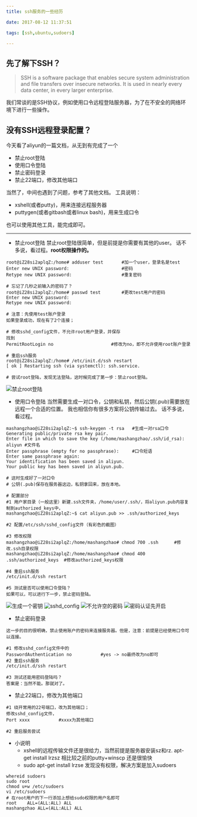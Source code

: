 ```yaml
---
title: ssh服务的一些经历

date: 2017-08-12 11:37:51

tags: [ssh,ubuntu,sudoers]

---
```



## 先了解下SSH？

> SSH is a software package that enables secure system administration and file transfers over insecure networks. It is used in nearly every data center, in every larger enterprise.

我们常谈的是SSH协议，例如使用口令远程登陆服务器，为了在不安全的网络环境下进行一些操作。

## 没有SSH远程登录配置？
今天看了aliyun的一篇文档，从无到有完成了一个
<!-- more -->

* 禁止root登陆
* 使用口令登陆
* 禁止密码登录
* 禁止22端口，修改其他端口

当然了，中间也遇到了问题，参考了其他文档。
工具说明：
* xshell(或者putty)，用来连接远程服务器
* puttygen(或者gitbash或者linux bash)，用来生成口令

也可以使用其他工具，能完成即可。

---
- 禁止root登陆
禁止root登陆很简单，但是前提是你需要有其他的user。
话不多说，看过程。**root权限操作的。**

```
root@iZ28si2aplqZ:/home# adduser test		#加一个user，登录名是test
Enter new UNIX password: 					#密码
Retype new UNIX password: 					#重复密码

# 忘记了几秒之前输入的密码了？
root@iZ28si2aplqZ:/home# passwd test		#更改test用户的密码
Enter new UNIX password: 
Retype new UNIX password: 

# 注意：先使用test账户登录
如果登录成功，现在有了2个连接；

# 修改sshd_config文件，不允许root用户登录，并保存
找到 
PermitRootLogin no						#修改为no，即不允许使用root账户登录

# 重启ssh服务
root@iZ28si2aplqZ:/home# /etc/init.d/ssh restart
[ ok ] Restarting ssh (via systemctl): ssh.service.

# 尝试root登陆，发现无法登陆，这时候完成了第一步：禁止root登陆。
```
![禁止root登陆](http://on2k2dqee.bkt.clouddn.com/permitrootlogin.png)

- 使用口令登陆
当然需要生成一对口令，公钥和私钥，然后公钥(.pub)需要放在远程一个合适的位置。
我也相信你有很多方案将公钥传输过去。
话不多说，看过程。

```
mashangzhao@iZ28si2aplqZ:~$ ssh-keygen -t rsa	#生成一对rsa口令
Generating public/private rsa key pair.
Enter file in which to save the key (/home/mashangzhao/.ssh/id_rsa): aliyun	#文件名
Enter passphrase (empty for no passphrase): 	#口令短语
Enter same passphrase again:
Your identification has been saved in aliyun.
Your public key has been saved in aliyun.pub.

# 这时生成好了一对口令
# 公钥(.pub)保存在服务器这边，私钥拿回来，放在本地。

# 配置部分
#1 用户家目录（一般这里）新建.ssh文件夹，/home/user/.ssh/，将aliyun.pub内容复制到authorized_keys中，
mashangzhao@iZ28si2aplqZ:~$ cat aliyun.pub >> .ssh/authorized_keys

#2 配置/etc/ssh/sshd_config文件（有彩色的截图）

#3 修改权限
mashangzhao@iZ28si2aplqZ:/home/mashangzhao# chmod 700 .ssh		#修改.ssh目录权限
mashangzhao@iZ28si2aplqZ:/home/mashangzhao# chmod 400 .ssh/authorized_keys	#修改authorized_keys权限

#4 重启ssh服务
/etc/init.d/ssh restart

#5 测试是否可以使用口令登陆？
如果可以，可以进行下一步，禁止密码登陆。
```
![生成一个密钥](http://on2k2dqee.bkt.clouddn.com/ssh-key-rsa.png)
![sshd_config](http://on2k2dqee.bkt.clouddn.com/sshd_config_1.png)
![不允许空的密码](http://on2k2dqee.bkt.clouddn.com/permitemptypasswords.png)
![密码认证先开启](http://on2k2dqee.bkt.clouddn.com/passwordauthentication.png)

- 禁止密码登录

```
这一步的目的很明确，禁止使用账户的密码来连接服务器。但是，注意：前提是已经使用口令可以连接。

#1 修改sshd_config文件中的
PasswordAuthentication no			#yes -> no最终改为no即可
#2 重启ssh服务
/etc/init.d/ssh restart

#3 测试还能用密码登陆吗？
答案是：当然不能。那就对了。
```

- 禁止22端口，修改为其他端口

```
#1 绕开常用的22号端口，改为其他端口；
修改sshd_config文件，
Port xxxx			#xxxx为其他端口

#2 重启服务尝试
```

- 小说明
	* xshell的远程传输文件还是很给力，当然前提是服务器安装sz和rz. apt-get install lrzsz
相比较之前的putty+winscp 还是很愉快
	* sudo apt-get install lrzse
发现没有权限，解决方案是加入sudoers

```
whereid sudoers
sudo root
chmod u+w /etc/sudoers
vi /etc/sudoers
# 在root用户的下一行添加上想给sudo权限的用户名即可
root	ALL=(ALL:ALL) ALL
mashangzhao	ALL=(ALL:ALL) ALL
```










